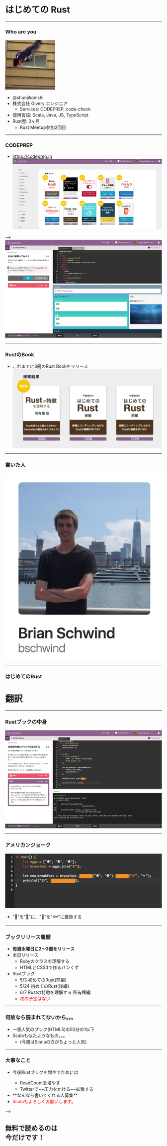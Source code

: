 # はじめての Rust
---
### Who are you
![social](images/social_icon.jpg)
- @shunjikonishi
- 株式会社 Givery エンジニア
  - Services: CODEPREP, code-check
- 使用言語: Scala, Java, JS, TypeScript
- Rust歴: 3ヶ月
  - Rust Meetup参加2回目

---
### CODEPREP
- https://codeprep.jp
![ブック一覧](images/codeprep1.png)

-->
![リーダー](images/codeprep3.png)

---
### RustのBook
- これまでに3冊のRust Bookをリリース
![Rust Books](images/rust_books.png)

---
### 書いた人
![Brian](images/bschwind.png)

---
### はじめてのRust

# 翻訳

---
### Rustブックの中身
![Rust1](images/rust_page1.png)

---
### アメリカンジョーク
![Rust2](images/rust_joke.png)

- "🥚"を"🍚"に、"🥓"を"🐟"に置換する

---
### ブックリリース履歴
- **毎週水曜日に2〜3冊をリリース**
- 本日リリース
  - Rubyのクラスを理解する
  - HTMLとCSS3で作るパンくず
- Rustブック
  - 5/3  初めてのRust(前編)
  - 5/24 初めてのRust(後編)
  - 6/7  Rustの特徴を理解する 所有権編
  - <span style="color:red;">次の予定はない</span> <!-- .element: class="fragment" data-fragment-index="1" -->
---
### 何故なら読まれてないから。。。
- 一番人気のブック(HTML5)の50分の1以下
- Scalaも似たようなもの。。。
  - (今週はScalaの方がちょっと人気)

---
### 大事なこと
<ul>
  <li>今後Rustブックを増やすためには</li>
  <ul>
    <li class="fragment" data-fragment-index="1">ReadCountを増やす</li>
    <li class="fragment" data-fragment-index="2">Twitterで~~圧力をかける~~拡散する</li>
  </ul>
  <li class="fragment" data-fragment-index="3">**なんなら書いてくれる人募集**</li>
  <li class="fragment" data-fragment-index="4"><span style="color:red;">Scalaもよろしくお願いします。</span></li>
</ul>

-->
## 無料で読めるのは<br>今だけです！
